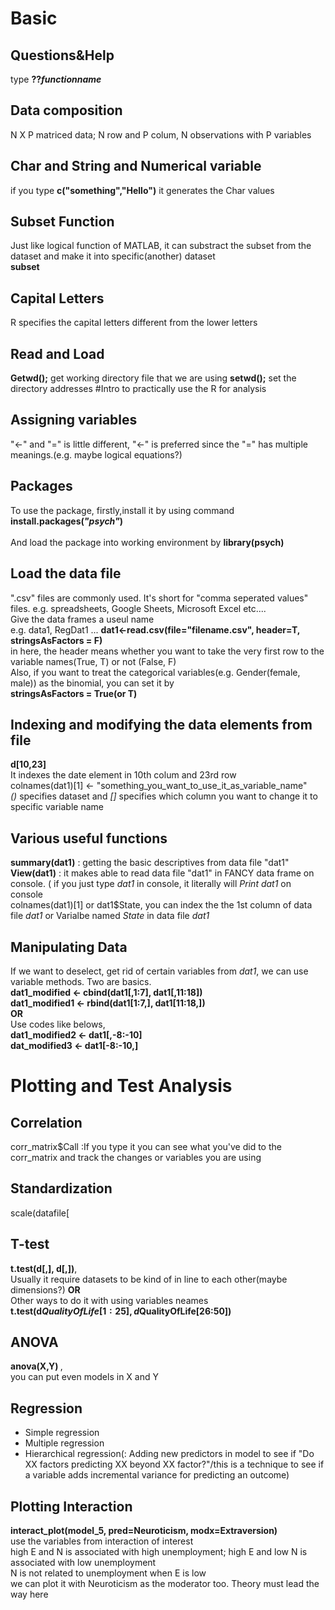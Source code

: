 # Basic
## Questions&Help
type <b>??_functionname_</b>
## Data composition
N X P matriced data; N row and P colum, N observations with P variables
## Char and String and Numerical variable
if you type <b>c("something","Hello")</b> it generates the Char values 
## Subset Function
Just like logical function of MATLAB, it can substract the subset from the dataset and make it into specific(another) dataset
</br><b>subset</b>

## Capital Letters
R specifies the capital letters different from the lower letters

## Read and Load
<b>Getwd();</b> get working directory file that we are using
<b>setwd();</b> set the directory addresses
#Intro to practically use the R for analysis
## Assigning variables
"<-" and "=" is little different, "<-" is preferred since the "=" has multiple meanings.(e.g. maybe logical equations?)

## Packages
To use the package, firstly,install it by using command
<b>install.packages(_"psych"_)</b>
</br></br>And load the package into working environment by 
<b>library(psych)</b>
## Load the data file
".csv" files are commonly used. It's short for "comma seperated values" files. 
e.g. spreadsheets, Google Sheets, Microsoft Excel etc....
</br>Give the data frames a useul name </br>e.g. data1, RegDat1 ...
<b>dat1<-read.csv(file="filename.csv", header=T, stringsAsFactors = F)</b>
                       </br> in here, the header means whether you want to take the very first row to the variable names(True, T) or not (False, F)
</br> Also, if you want to treat the categorical variables(e.g. Gender(female, male)) as the binomial, you can set it by </br><b>stringsAsFactors = True(or T)</b>
<br>
## Indexing and modifying the data elements from file
<b>d[10,23]</b> <br> It indexes the date element in 10th colum and 23rd row
</br>colnames(dat1)[1] <- "something_you_want_to_use_it_as_variable_name"
</br>_()_ specifies dataset and _[]_ specifies which column you want to change it to specific variable name
## Various useful functions
<b>summary(dat1)</b> : getting the basic descriptives from data file "dat1"
</br> <b>View(dat1)</b> : it makes able to read data file "dat1" in FANCY data frame on console. ( if you just type _dat1_ in console, it literally will _Print dat1_ on console
</br>colnames(dat1)[1] or dat1$State, you can index the the 1st column of data file _dat1_ or Varialbe named _State_ in data file _dat1_
</br>
## Manipulating Data
If we want to deselect, get rid of certain variables from _dat1_, we can use variable methods. Two are basics.
</br><b>dat1_modified <- cbind(dat1[,1:7], dat1[,11:18])</b>
</br><b>dat1_modified1 <- rbind(dat1[1:7,], dat1[11:18,])</b>
</br>**OR**
</br> Use codes like belows,
</br><b>dat1_modified2 <- dat1[,-8:-10]</b>
  </br><b>dat_modified3 <- dat1[-8:-10,]</b>
  
# Plotting and Test Analysis
## Correlation
corr_matrix$Call :If you type it you can see what you've did to the corr_matrix and track the changes or variables you are using

## Standardization
scale(datafile[

## T-test
<b> t.test(d[,], d[,])</b>, </br> Usually it require datasets to be kind of in line to each other(maybe dimensions?)
**OR**
</br>Other ways to do it with using variables neames </br><b>t.test(d$QualityOfLife[1:25], d$QualityOfLife[26:50])</b>

## ANOVA
<b> anova(X,Y) </b>,</br> you can put even models in X and Y
## Regression
- Simple regression
- Multiple regression
- Hierarchical regression(: Adding new predictors in model to see if "Do XX factors predicting XX beyond XX factor?"/this is a technique to see if a variable adds incremental variance for predicting an outcome)

## Plotting Interaction
<b>interact_plot(model_5, pred=Neuroticism, modx=Extraversion)</b> </br>use the variables from interaction of interest
</br>high E and N is associated with high unemployment; high E and low N is associated with low unemployment
</br>N is not related to unemployment when E is low
</br>we can plot it with Neuroticism as the moderator too. Theory must lead the way here
